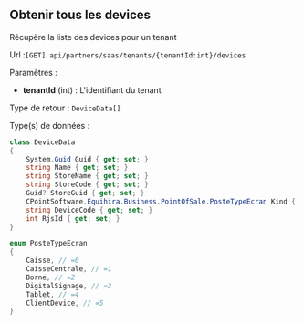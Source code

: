 ## <span id='listedevices'>Obtenir tous les devices</span>

Récupère la liste des devices pour un tenant

Url :`[GET] api/partners/saas/tenants/{tenantId:int}/devices`

Paramètres : 

- **tenantId** (int) : L'identifiant du tenant

Type de retour : `DeviceData[]`

Type(s) de données :

```csharp
class DeviceData
{
	System.Guid Guid { get; set; }
	string Name { get; set; }
	string StoreName { get; set; }
	string StoreCode { get; set; }
	Guid? StoreGuid { get; set; }
	CPointSoftware.Equihira.Business.PointOfSale.PosteTypeEcran Kind { get; set; }
	string DeviceCode { get; set; }
	int RjsId { get; set; }
}

enum PosteTypeEcran
{
	Caisse, // =0
	CaisseCentrale, // =1
	Borne, // =2
	DigitalSignage, // =3
	Tablet, // =4
	ClientDevice, // =5
}

```

